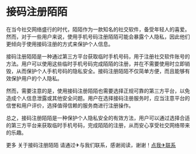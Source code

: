 # 接码注册陌陌

在当今社交网络盛行的时代，陌陌作为一款知名的社交软件，备受年轻人的喜爱。然而，对于一些用户来说，使用手机号码注册陌陌可能会暴露个人隐私，因此他们更倾向于使用接码注册的方式来保护个人信息。

接码注册陌陌是一种通过第三方平台获取临时手机号码，用于注册社交软件账号的方法。用户可以使用这些临时手机号码完成陌陌的注册，并在不需要使用时立即销毁，从而保护个人手机号码的隐私安全。接码注册陌陌不仅简单方便，而且能够有效保护用户的个人隐私。

然而，需要注意的是，使用接码注册陌陌也需要选择正规可靠的第三方平台，以免造成个人信息泄露或其他安全问题。用户在选择接码注册服务时，应当注意平台的信誉和用户评价，选择值得信赖的服务商进行注册操作。

总之，接码注册陌陌是一种保护个人隐私安全的有效方法，用户可以通过选择合适的第三方平台来获取临时手机号码，完成陌陌的注册，从而安心享受社交网络带来的乐趣。

更多 关于接码注册陌陌 请通过✈与我们联系，感谢阅读，谢谢！[点我✈联系](https://gg.k02.cc)